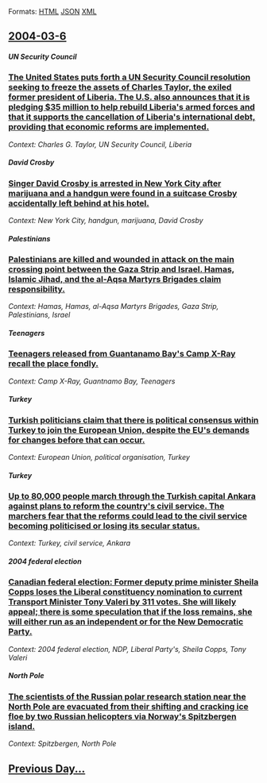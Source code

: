 
Formats: [HTML](2004/03/6/index.html)  [JSON](2004/03/6/index.json)  [XML](2004/03/6/index.xml)  

## [2004-03-6](/news/2004/03/6/index.md)

##### UN Security Council
### [ The United States puts forth a UN Security Council resolution seeking to freeze the assets of Charles Taylor, the exiled former president of Liberia. The U.S. also announces that it is pledging $35 million to help rebuild Liberia's armed forces and that it supports the cancellation of Liberia's international debt, providing that economic reforms are implemented. ](/news/2004/03/6/the-united-states-puts-forth-a-un-security-council-resolution-seeking-to-freeze-the-assets-of-charles-taylor-the-exiled-former-president-o.md)
_Context: Charles G. Taylor, UN Security Council, Liberia_

##### David Crosby
### [ Singer David Crosby is arrested in New York City after marijuana and a handgun were found in a suitcase Crosby accidentally left behind at his hotel. ](/news/2004/03/6/singer-david-crosby-is-arrested-in-new-york-city-after-marijuana-and-a-handgun-were-found-in-a-suitcase-crosby-accidentally-left-behind-at.md)
_Context: New York City, handgun, marijuana, David Crosby_

##### Palestinians
### [ Palestinians are killed and wounded in attack on the main crossing point between the Gaza Strip and Israel. Hamas, Islamic Jihad, and the al-Aqsa Martyrs Brigades claim responsibility. ](/news/2004/03/6/palestinians-are-killed-and-wounded-in-attack-on-the-main-crossing-point-between-the-gaza-strip-and-israel-hamas-islamic-jihad-and-the-a.md)
_Context: Hamas, Hamas, al-Aqsa Martyrs Brigades, Gaza Strip, Palestinians, Israel_

##### Teenagers
### [ Teenagers released from Guantanamo Bay's Camp X-Ray recall the place fondly. ](/news/2004/03/6/teenagers-released-from-guantanamo-bay-s-camp-x-ray-recall-the-place-fondly.md)
_Context: Camp X-Ray, Guantnamo Bay, Teenagers_

##### Turkey
### [ Turkish politicians claim that there is political consensus within Turkey to join the European Union, despite the EU's demands for changes before that can occur. ](/news/2004/03/6/turkish-politicians-claim-that-there-is-political-consensus-within-turkey-to-join-the-european-union-despite-the-eu-s-demands-for-changes.md)
_Context: European Union, political organisation, Turkey_

##### Turkey
### [ Up to 80,000 people march through the Turkish capital Ankara against plans to reform the country's civil service. The marchers fear that the reforms could lead to the civil service becoming politicised or losing its secular status. ](/news/2004/03/6/up-to-80-000-people-march-through-the-turkish-capital-ankara-against-plans-to-reform-the-country-s-civil-service-the-marchers-fear-that-th.md)
_Context: Turkey, civil service, Ankara_

##### 2004 federal election
### [ Canadian federal election: Former deputy prime minister Sheila Copps loses the Liberal constituency nomination to current Transport Minister Tony Valeri by 311 votes. She will likely appeal; there is some speculation that if the loss remains, she will either run as an independent or for the New Democratic Party. ](/news/2004/03/6/canadian-federal-election-former-deputy-prime-minister-sheila-copps-loses-the-liberal-constituency-nomination-to-current-transport-ministe.md)
_Context: 2004 federal election, NDP, Liberal Party's, Sheila Copps, Tony Valeri_

##### North Pole
### [ The scientists of the Russian polar research station near the North Pole are evacuated from their shifting and cracking ice floe by two Russian helicopters via Norway's Spitzbergen island. ](/news/2004/03/6/the-scientists-of-the-russian-polar-research-station-near-the-north-pole-are-evacuated-from-their-shifting-and-cracking-ice-floe-by-two-rus.md)
_Context: Spitzbergen, North Pole_

## [Previous Day...](/news/2004/03/5/index.md)

